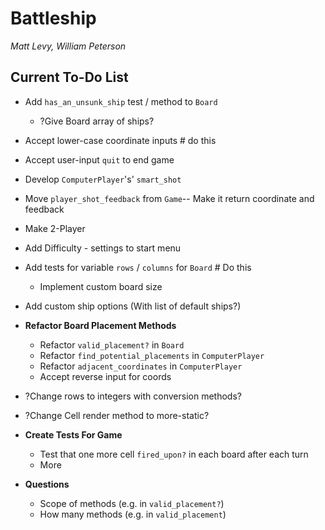 # Battleship

_Matt Levy, William Peterson_

## Current To-Do List

- Add `has_an_unsunk_ship` test / method to `Board`
  - ?Give Board array of ships?
- Accept lower-case coordinate inputs  # do this
- Accept user-input `quit` to end game
- Develop `ComputerPlayer`'s' `smart_shot`

- Move `player_shot_feedback` from `Game`-- Make it return coordinate and feedback
- Make 2-Player
- Add Difficulty - settings to start menu
- Add tests for variable `rows` / `columns` for `Board`  # Do this
  - Implement custom board size
- Add custom ship options (With list of default ships?)  

- **Refactor Board Placement Methods**
  - Refactor `valid_placement?` in `Board`
  - Refactor `find_potential_placements` in `ComputerPlayer`
  - Refactor `adjacent_coordinates` in `ComputerPlayer`
  - Accept reverse input for coords

- ?Change rows to integers with conversion methods?
- ?Change Cell render method to more-static?
- **Create Tests For Game**  
  - Test that one more cell `fired_upon?` in each board after each turn
  - More

- **Questions**
  - Scope of methods (e.g. in `valid_placement?`)
  - How many methods (e.g. in `valid_placement`)
